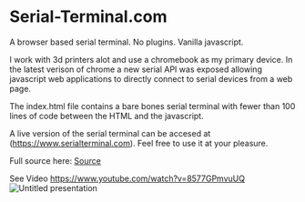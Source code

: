 # Serial-Terminal.com
A browser based serial terminal. No plugins. Vanilla javascript. 

I work with 3d printers alot and use a chromebook as my primary device. In the latest verison of chrome a new serial API was exposed allowing javascript web applications to directly connect to serial devices from a web page.

The index.html file contains a bare bones serial terminal with fewer than 100 lines of code between the HTML and the javascript. 

A live version of the serial terminal can be accesed at (https://www.serialterminal.com). Feel free to use it at your pleasure. 

Full source here:
[Source](index.html)

See Video https://www.youtube.com/watch?v=8577GPmvuUQ
![Untitled presentation](https://user-images.githubusercontent.com/6439772/111708198-ca08c900-881b-11eb-89d6-a533c1c7156a.png)

